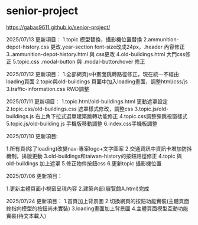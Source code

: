 # senior-project

https://gabas9611.github.io/senior-project/

2025/07/13 更新項目：
1.topic 模型替換，攝影機位置替換
2.ammunition-depot-history.css 更改.year-section font-size改成24px，.header 內容修正
3..ammunition-depot-history.html 與 css更改
4.old-buildings.html 大門css修正
5.topic.css .modal-button 與 .modal-button:hover 修正



2025/07/12 更新項目：
1.全部網頁js中畫面跳轉路徑修正，現在統一不經由loading頁面
2.topic與old-buildings 頁面中加入loading畫面，調整html/css/js
3.traffic-information.css RWD調整

2025/07/11 更新項目：
1.topic.html/old-buildings.html 更動遮罩設定
2.topic.css/old-buildings.css 遮罩樣式修改，調整css
3.topic.js/old-buildings.js 右上角下拉式選單建築跳轉功能修正
4.topic.css調整彈跳視窗樣式
5.topic.js/old-building.js 手機版移動調整
6.index.css手機板調整


2025/07/10 更新項目:

1.所有頁(除了loading)改變nav-專案logo+文字圖案
2.交通資訊中資訊卡增加防抖機制，排版更動
3.old-buildings和taiwan-history的按鈕路徑修正
4.topic 與 old-buildings 加上遮罩
5.修正物件按鈕css
6.更新topic 攝影機位置

2025/07/06 更新項目：

1.更新主體頁面小視窗呈現內容
2.建築內部(展覽館A.html)完成

2025/07/24 更新項目：
1.首頁加上背景圖
2.切換網頁的按鈕功能實裝(主體頁面終指向模型的按鈕尚未實裝)
3.loading畫面加上背景圖
4.主體頁面模型互動功能實裝(待文本載入)




